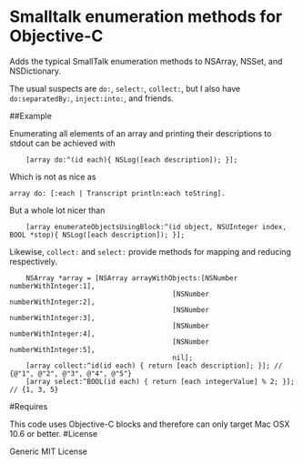 # Smalltalk enumeration methods for Objective-C

Adds the typical SmallTalk enumeration methods to NSArray, NSSet, and NSDictionary.

The usual suspects are `do:`, `select:`, `collect:`, but I also have `do:separatedBy:`, `inject:into:`, and friends.

##Example

Enumerating all elements of an array and printing their descriptions to stdout can be achieved with
``` objc
    [array do:^(id each){ NSLog([each description]); }];
```

Which is not as nice as
```
array do: [:each | Transcript println:each toString].
```

But a whole lot nicer than
``` objc
    [array enumerateObjectsUsingBlock:^(id object, NSUInteger index, BOOL *stop){ NSLog([each description]); }];
```

Likewise, `collect:` and `select:` provide methods for mapping and reducing respectively.
``` objc
    NSArray *array = [NSArray arrayWithObjects:[NSNumber numberWithInteger:1], 
                                        [NSNumber numberWithInteger:2], 
                                        [NSNumber numberWithInteger:3], 
                                        [NSNumber numberWithInteger:4], 
                                        [NSNumber numberWithInteger:5], 
                                        nil];
    [array collect:^id(id each) { return [each description]; }]; // {@"1", @"2", @"3", @"4", @"5"}
    [array select:^BOOL(id each) { return [each integerValue] % 2; }]; // {1, 3, 5}
```
#Requires

This code uses Objective-C blocks and therefore can only target Mac OSX 10.6 or better.
#License

Generic MIT License